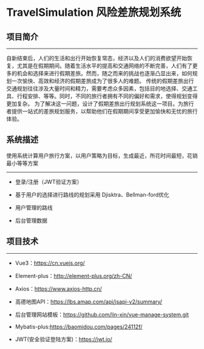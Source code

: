 # **TravelSimulation 风险差旅规划系统**

## 项目简介

---

自新结束后，人们的生活和出行开始恢复常态，经济以及人们的消费欲望开始恢复，尤其是在假期期间。随着生活水平的提高和交通网络的不断完善，人们有了更多的机会和选择来进行假期差旅。然而，随之而来的挑战也逐渐凸显出来，如何规划一次愉快、高效和经济的假期差旅成为了很多人的难题。
传统的假期差旅出行交通规划往往涉及大量时间和精力，需要考虑众多因素，包括目的地选择、交通工具、行程安排、等等。同时，不同的旅行者拥有不同的偏好和需求，使得规划变得更加复杂。
为了解决这一问题，设计了假期差旅出行规划系统这一项目。为旅行者提供一站式的差旅规划服务，以帮助他们在假期期间享受更加愉快和无忧的旅行体验。

## 系统描述

使用系统计算用户旅行方案，以用户策略为目标，生成最近，所花时间最短，花销最小等等方案

---

- 登录/注册（JWT验证方案）
  
- 基于用户的选择进行路线的规划采用 Djisktra、Bellman-ford优化
  
- 用户管理的路线
  
- 后台管理数据
  

## 项目技术

---

- Vue3：https://cn.vuejs.org/
  
- Element-plus：http://element-plus.org/zh-CN/
  
- Axios：https://www.axios-http.cn/
  
- 高德地图API：https://lbs.amap.com/api/jsapi-v2/summary/
  
- 后台管理网站模板：https://github.com/lin-xin/vue-manage-system.git
  
- Mybatis-plus:https://baomidou.com/pages/24112f/
  
- JWT(安全验证登陆方案)：https://jwt.io/

